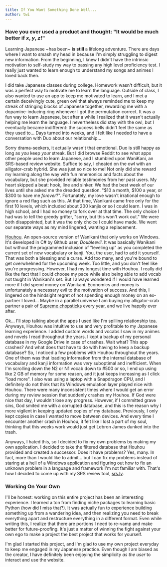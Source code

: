```yaml
---
title: If You Want Something Done Well...
author: twi
---
```


### Have you ever used a product and thought: "It would be much better if *x*, *y*, *z*!"

Learning Japanese ~has been~ **is still** a lifelong adventure. There are days where I want to smash my head in because I'm simply struggling to digest new information. From the beginning, I knew I didn't have the intrinsic motivation to self-study my way to passing any high level proficiency test. I really just wanted to learn enough to understand my songs and animes I loved back then.

I did take Japanese classes during college. Homework wasn't difficult, but it was a perfect way to motivate me to learn the language. Outside of class, I also wanted to use an app to keep me motivated to learn, and I met a certain deceivingly cute, green owl that always reminded me to keep my streak of stringing blocks of Japanese together, rewarding me with a dopamine-inducing ring whenever I got the permutation correct. It was a fun way to learn Japanese, but after a while I realized that it wasn't actually helping me learn the language. I nevertheless did stay with the owl, but I eventually became indifferent: the success bells didn't feel the same as they used to... Days turned into weeks, and I felt like I needed to have a conversation with Duo about our relationship...

Sorry drama-seekers, it actually wasn't that emotional. Duo is still happy as long as *you* keep *your* streak. But I did browse Reddit to see what apps other people used to learn Japanese, and I stumbled upon WaniKani, an SRS-based review website. Suffice to say, I cheated on the owl with an alligator-crab hybrid. She was just so nice to me! Not only did she reward my learning along the way with fun mnemonics and facts about the vocabulary, but she provided reliable testimonies from her past users. My heart skipped a beat: hook, line and sinker. We had the best week of our lives until she asked me the dreaded question. "\$10 a month, \$100 a year, or \$300 to have me *forever*?". Fortunately, my love wasn't irrational enough to ignore a red flag such as this. At that time, Wanikani came free only for the first 10 levels, which included about 200 kanjis or so I could learn. I was in high school, and I had no money to fork over at that time. The only choice I had was to tell the greedy grifter, "sorry, but this won't work out." We were both disappointed, but it was the only choice I could have made. We went our separate ways as my mind lingered, wanting a replacement.

[Houhou](https://github.com/Doublevil/Houhou-SRS). An open-source version of Wanikani that only works on Windows. It's developed in C# by Github user, *Doubleevil*. It was basically Wanikani but without the programmed inclusion of "leveling up" as you completed the current set of new vocabulary or kanji. You, the user, had to add it yourself. That was both a blessing and a curse. Add too many, and you're bound to get overwhelmed for the upcoming week. Too little, and you don't feel like you're progressing. However, I had my longest time with Houhou. I really did like the fact that I could choose my pace while also being able to add vocab not taught in Wanikani's set. But I always wondered if I would have learned more if I did spend money on Wanikani. Economics and money is unfortunately a necessary evil to the motivation of success. And this, I lingered on the hindsight regret of not spending enough money on an ex-partner I loved... Maybe in a parallel universe I am buying my alligator-crab partner a pair of [Supreme chopsticks](https://stockx.com/supreme-chopsticks-red) every year, and we live happily ever after.

Ok... I'll stop talking about the apps I used like I'm spilling relationship tea. Anyways, Houhou was intuitive to use and very profitable to my Japanese learning experience. I added custom words and vocabs I saw in my animes and novels I read throughout the years. I kept a backup of my personal database in my Google Drive in case of crashes. Wait what? This app crashes? And what does that have to do with having to keep a backup database? So, I noticed a few problems with Houhou throughout the years. One of them was that loading information from the internal database of vocabulary and kanji information was *very* suboptimal and inefficient. When I'm scrolling down the N2 or N1 vocab down to #500 or so, I end up using like 2 GB of memory for some reason, and it just keeps increasing as I click "load more". I also was using a laptop with a Snapdragon CPU, and I definitely do not think that its Windows emulation layer played nice with Houhou. There were many inconsistent times where I would get an error during my review session that suddenly crashes my Houhou. If God were nice that day, I wouldn't lose any progress. However, if I committed grave sins, God smited me with a corrupted database, and this is the reason why I more vigilent in keeping updated copies of my database. Previously, I only kept copies in case I wanted to move between devices. And every time I encounter another crash in Houhou, it felt like I lost a part of my soul, thinking that this weeks work would just get Lebron James dunked into the trash. 

Anyways, I hated this, so I decided to fix my own problems by making my own application. I decided to take the filtered database that Houhou provided and created a successor. Does it have problems? Yes, many. In fact, more than I would like to admit... but I can fix my problems instead of staring at a hell of a Windows application and figuring out how to fix an unknown problem in a language and framework I'm not familiar with. That's how I decided to come up with my SRS review tool, [srs.ly](https://github.com/Twigums/srs.ly).

### Working On Your Own

I'll be honest: working on this entire project has been an interesting experience. I learned a ton from finding niche packages to learning basic Python (how did I miss that?). It was actually fun to experience building something up from a wandering idea, and then realizing you need to break everything apart and restructure everything in a different format. Even while writing this, I realize that there are portions I need to re-vamp and make better for future-proofing. It's just a matter of winning the fight against your own ego to make a project the best project that works for yourself.

I'm glad I started this project, and I'm glad to use my own project everyday to keep me engaged in my Japanese practice. Even though I am biased as the creator, I have definitely been enjoying the simplicity *as the user* to interact and use the website.
